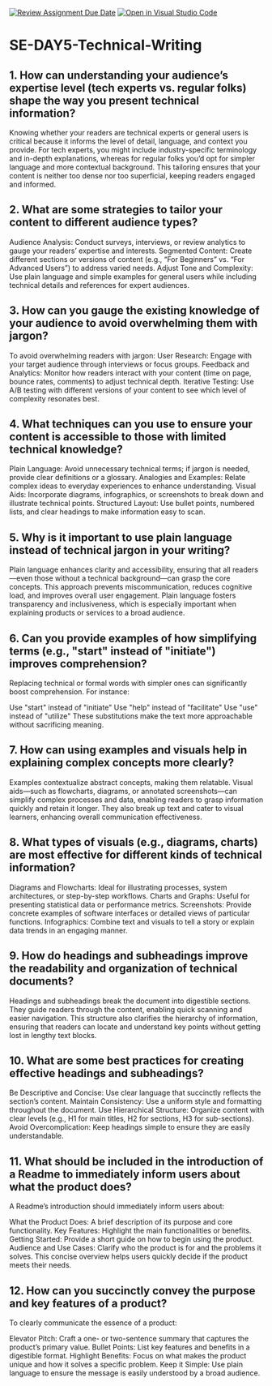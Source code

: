 [![Review Assignment Due Date](https://classroom.github.com/assets/deadline-readme-button-22041afd0340ce965d47ae6ef1cefeee28c7c493a6346c4f15d667ab976d596c.svg)](https://classroom.github.com/a/zsAR-pyY)
[![Open in Visual Studio Code](https://classroom.github.com/assets/open-in-vscode-2e0aaae1b6195c2367325f4f02e2d04e9abb55f0b24a779b69b11b9e10269abc.svg)](https://classroom.github.com/online_ide?assignment_repo_id=18575326&assignment_repo_type=AssignmentRepo)
# SE-DAY5-Technical-Writing
## 1. How can understanding your audience’s expertise level (tech experts vs. regular folks) shape the way you present technical information?
Knowing whether your readers are technical experts or general users is critical because it informs the level of detail, language, and context you provide. For tech experts, you might include industry-specific terminology and in-depth explanations, whereas for regular folks you’d opt for simpler language and more contextual background. This tailoring ensures that your content is neither too dense nor too superficial, keeping readers engaged and informed.

## 2. What are some strategies to tailor your content to different audience types?
Audience Analysis: Conduct surveys, interviews, or review analytics to gauge your readers’ expertise and interests.
Segmented Content: Create different sections or versions of content (e.g., “For Beginners” vs. “For Advanced Users”) to address varied needs.
Adjust Tone and Complexity: Use plain language and simple examples for general users while including technical details and references for expert audiences.

## 3. How can you gauge the existing knowledge of your audience to avoid overwhelming them with jargon?
To avoid overwhelming readers with jargon:
User Research: Engage with your target audience through interviews or focus groups.
Feedback and Analytics: Monitor how readers interact with your content (time on page, bounce rates, comments) to adjust technical depth.
Iterative Testing: Use A/B testing with different versions of your content to see which level of complexity resonates best.

## 4. What techniques can you use to ensure your content is accessible to those with limited technical knowledge?
Plain Language: Avoid unnecessary technical terms; if jargon is needed, provide clear definitions or a glossary.
Analogies and Examples: Relate complex ideas to everyday experiences to enhance understanding.
Visual Aids: Incorporate diagrams, infographics, or screenshots to break down and illustrate technical points.
Structured Layout: Use bullet points, numbered lists, and clear headings to make information easy to scan.

## 5. Why is it important to use plain language instead of technical jargon in your writing?
Plain language enhances clarity and accessibility, ensuring that all readers—even those without a technical background—can grasp the core concepts. This approach prevents miscommunication, reduces cognitive load, and improves overall user engagement. Plain language fosters transparency and inclusiveness, which is especially important when explaining products or services to a broad audience.

## 6. Can you provide examples of how simplifying terms (e.g., "start" instead of "initiate") improves comprehension?
Replacing technical or formal words with simpler ones can significantly boost comprehension. For instance:

Use "start" instead of "initiate"
Use "help" instead of "facilitate"
Use "use" instead of "utilize"
These substitutions make the text more approachable without sacrificing meaning.

## 7. How can using examples and visuals help in explaining complex concepts more clearly?

Examples contextualize abstract concepts, making them relatable. Visual aids—such as flowcharts, diagrams, or annotated screenshots—can simplify complex processes and data, enabling readers to grasp information quickly and retain it longer. They also break up text and cater to visual learners, enhancing overall communication effectiveness.

## 8. What types of visuals (e.g., diagrams, charts) are most effective for different kinds of technical information?
Diagrams and Flowcharts: Ideal for illustrating processes, system architectures, or step-by-step workflows.
Charts and Graphs: Useful for presenting statistical data or performance metrics.
Screenshots: Provide concrete examples of software interfaces or detailed views of particular functions.
Infographics: Combine text and visuals to tell a story or explain data trends in an engaging manner.

## 9. How do headings and subheadings improve the readability and organization of technical documents?
Headings and subheadings break the document into digestible sections. They guide readers through the content, enabling quick scanning and easier navigation. This structure also clarifies the hierarchy of information, ensuring that readers can locate and understand key points without getting lost in lengthy text blocks.

## 10. What are some best practices for creating effective headings and subheadings?
Be Descriptive and Concise: Use clear language that succinctly reflects the section’s content.
Maintain Consistency: Use a uniform style and formatting throughout the document.
Use Hierarchical Structure: Organize content with clear levels (e.g., H1 for main titles, H2 for sections, H3 for sub-sections).
Avoid Overcomplication: Keep headings simple to ensure they are easily understandable.

## 11. What should be included in the introduction of a Readme to immediately inform users about what the product does?
A Readme’s introduction should immediately inform users about:

What the Product Does: A brief description of its purpose and core functionality.
Key Features: Highlight the main functionalities or benefits.
Getting Started: Provide a short guide on how to begin using the product.
Audience and Use Cases: Clarify who the product is for and the problems it solves.
This concise overview helps users quickly decide if the product meets their needs.


## 12. How can you succinctly convey the purpose and key features of a product?
To clearly communicate the essence of a product:

Elevator Pitch: Craft a one- or two-sentence summary that captures the product’s primary value.
Bullet Points: List key features and benefits in a digestible format.
Highlight Benefits: Focus on what makes the product unique and how it solves a specific problem.
Keep it Simple: Use plain language to ensure the message is easily understood by a broad audience.
